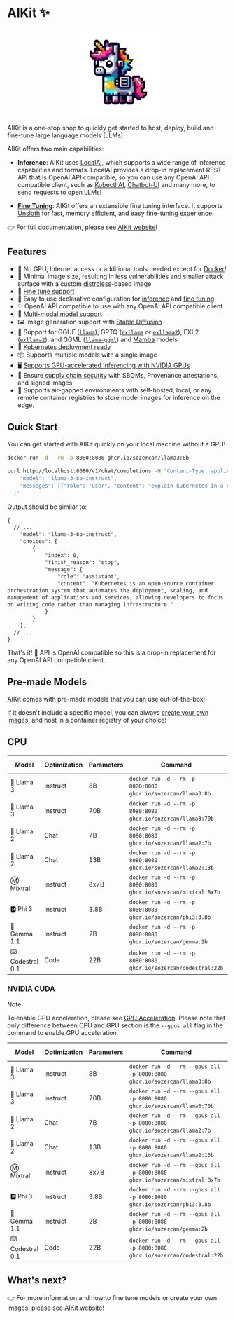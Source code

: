 # AIKit ✨

<p align="center">
<img src="./website/static/img/logo.png" width="200"><br>
</p>

AIKit is a one-stop shop to quickly get started to host, deploy, build and fine-tune large language models (LLMs).

AIKit offers two main capabilities:

- **Inference**: AIKit uses [LocalAI](https://localai.io/), which supports a wide range of inference capabilities and formats. LocalAI provides a drop-in replacement REST API that is OpenAI API compatible, so you can use any OpenAI API compatible client, such as [Kubectl AI](https://github.com/sozercan/kubectl-ai), [Chatbot-UI](https://github.com/sozercan/chatbot-ui) and many more, to send requests to open LLMs!

- **[Fine Tuning](https://sozercan.github.io/aikit/docs/fine-tune)**: AIKit offers an extensible fine tuning interface. It supports [Unsloth](https://github.com/unslothai/unsloth) for fast, memory efficient, and easy fine-tuning experience.

👉 For full documentation, please see [AIKit website](https://sozercan.github.io/aikit/)!

## Features

- 🐳 No GPU, Internet access or additional tools needed except for [Docker](https://docs.docker.com/desktop/install/linux-install/)!
- 🤏 Minimal image size, resulting in less vulnerabilities and smaller attack surface with a custom [distroless](https://github.com/GoogleContainerTools/distroless)-based image
- 🎵 [Fine tune support](https://sozercan.github.io/aikit/docs/fine-tune)
- 🚀 Easy to use declarative configuration for [inference](https://sozercan.github.io/aikit/docs/specs-inference) and [fine tuning](https://sozercan.github.io/aikit/docs/specs-finetune)
- ✨ OpenAI API compatible to use with any OpenAI API compatible client
- 📸 [Multi-modal model support](https://sozercan.github.io/aikit/docs/vision)
- 🖼️ Image generation support with [Stable Diffusion](https://sozercan.github.io/aikit/docs/stablediffusion)
- 🦙 Support for GGUF ([`llama`](https://github.com/ggerganov/llama.cpp)), GPTQ ([`exllama`](https://github.com/turboderp/exllama) or [`exllama2`](https://github.com/turboderp/exllamav2)), EXL2 ([`exllama2`](https://github.com/turboderp/exllamav2)), and GGML ([`llama-ggml`](https://github.com/ggerganov/llama.cpp)) and [Mamba](https://github.com/state-spaces/mamba) models
- 🚢 [Kubernetes deployment ready](#kubernetes-deployment)
- 📦 Supports multiple models with a single image
- 🖥️ [Supports GPU-accelerated inferencing with NVIDIA GPUs](#nvidia)
- 🔐 Ensure [supply chain security](https://sozercan.github.io/aikit/docs/security) with SBOMs, Provenance attestations, and signed images
- 🌈 Supports air-gapped environments with self-hosted, local, or any remote container registries to store model images for inference on the edge.

## Quick Start

You can get started with AIKit quickly on your local machine without a GPU!

```bash
docker run -d --rm -p 8080:8080 ghcr.io/sozercan/llama3:8b
```

```bash
curl http://localhost:8080/v1/chat/completions -H "Content-Type: application/json" -d '{
    "model": "llama-3-8b-instruct",
    "messages": [{"role": "user", "content": "explain kubernetes in a sentence"}]
  }'
```

Output should be similar to:

```jsonc
{
  // ...
    "model": "llama-3-8b-instruct",
    "choices": [
        {
            "index": 0,
            "finish_reason": "stop",
            "message": {
                "role": "assistant",
                "content": "Kubernetes is an open-source container orchestration system that automates the deployment, scaling, and management of applications and services, allowing developers to focus on writing code rather than managing infrastructure."
            }
        }
    ],
  // ...
}
```

That's it! 🎉 API is OpenAI compatible so this is a drop-in replacement for any OpenAI API compatible client.

## Pre-made Models

AIKit comes with pre-made models that you can use out-of-the-box!

If it doesn't include a specific model, you can always [create your own images](https://sozercan.github.io/aikit/docs/create-images), and host in a container registry of your choice!

## CPU

| Model           | Optimization | Parameters | Command                                                             | Model Name              | License                                                                             |
| --------------- | ------------ | ---------- | ------------------------------------------------------------------- | ----------------------- | ----------------------------------------------------------------------------------- |
| 🦙 Llama 3       | Instruct     | 8B         | `docker run -d --rm -p 8080:8080 ghcr.io/sozercan/llama3:8b`        | `llama-3-8b-instruct`   | [Llama](https://ai.meta.com/llama/license/)                                         |
| 🦙 Llama 3       | Instruct     | 70B        | `docker run -d --rm -p 8080:8080 ghcr.io/sozercan/llama3:70b`       | `llama-3-70b-instruct`  | [Llama](https://ai.meta.com/llama/license/)                                         |
| 🦙 Llama 2       | Chat         | 7B         | `docker run -d --rm -p 8080:8080 ghcr.io/sozercan/llama2:7b`        | `llama-2-7b-chat`       | [Llama](https://ai.meta.com/llama/license/)                                         |
| 🦙 Llama 2       | Chat         | 13B        | `docker run -d --rm -p 8080:8080 ghcr.io/sozercan/llama2:13b`       | `llama-2-13b-chat`      | [Llama](https://ai.meta.com/llama/license/)                                         |
| Ⓜ️ Mixtral       | Instruct     | 8x7B       | `docker run -d --rm -p 8080:8080 ghcr.io/sozercan/mixtral:8x7b`     | `mixtral-8x7b-instruct` | [Apache](https://choosealicense.com/licenses/apache-2.0/)                           |
| 🅿️ Phi 3         | Instruct     | 3.8B       | `docker run -d --rm -p 8080:8080 ghcr.io/sozercan/phi3:3.8b`        | `phi-3-3.8b`            | [MIT](https://huggingface.co/microsoft/Phi-3-mini-4k-instruct/resolve/main/LICENSE) |
| 🔡 Gemma 1.1     | Instruct     | 2B         | `docker run -d --rm -p 8080:8080 ghcr.io/sozercan/gemma:2b`      | `gemma-2b-instruct` | [Gemma](https://ai.google.dev/gemma/terms)                                          |
| ⌨️ Codestral 0.1 | Code         | 22B        | `docker run -d --rm -p 8080:8080 ghcr.io/sozercan/codestral:22b` | `codestral-22b`     | [MNLP](https://mistral.ai/licenses/MNPL-0.1.md)                                     |

### NVIDIA CUDA

> [!NOTE]
> To enable GPU acceleration, please see [GPU Acceleration](https://sozercan.github.io/aikit/docs/gpu).
> Please note that only difference between CPU and GPU section is the `--gpus all` flag in the command to enable GPU acceleration.

| Model           | Optimization | Parameters | Command                                                                        | Model Name              | License                                                                             |
| --------------- | ------------ | ---------- | ------------------------------------------------------------------------------ | ----------------------- | ----------------------------------------------------------------------------------- |
| 🦙 Llama 3       | Instruct     | 8B         | `docker run -d --rm --gpus all -p 8080:8080 ghcr.io/sozercan/llama3:8b`        | `llama-3-8b-instruct`   | [Llama](https://ai.meta.com/llama/license/)                                         |
| 🦙 Llama 3       | Instruct     | 70B        | `docker run -d --rm --gpus all -p 8080:8080 ghcr.io/sozercan/llama3:70b`       | `llama-3-70b-instruct`  | [Llama](https://ai.meta.com/llama/license/)                                         |
| 🦙 Llama 2       | Chat         | 7B         | `docker run -d --rm --gpus all -p 8080:8080 ghcr.io/sozercan/llama2:7b`        | `llama-2-7b-chat`       | [Llama](https://ai.meta.com/llama/license/)                                         |
| 🦙 Llama 2       | Chat         | 13B        | `docker run -d --rm --gpus all -p 8080:8080 ghcr.io/sozercan/llama2:13b`       | `llama-2-13b-chat`      | [Llama](https://ai.meta.com/llama/license/)                                         |
| Ⓜ️ Mixtral       | Instruct     | 8x7B       | `docker run -d --rm --gpus all -p 8080:8080 ghcr.io/sozercan/mixtral:8x7b`     | `mixtral-8x7b-instruct` | [Apache](https://choosealicense.com/licenses/apache-2.0/)                           |
| 🅿️ Phi 3         | Instruct     | 3.8B       | `docker run -d --rm --gpus all -p 8080:8080 ghcr.io/sozercan/phi3:3.8b`        | `phi-3-3.8b`            | [MIT](https://huggingface.co/microsoft/Phi-3-mini-4k-instruct/resolve/main/LICENSE) |
| 🔡 Gemma 1.1     | Instruct     | 2B         | `docker run -d --rm --gpus all -p 8080:8080 ghcr.io/sozercan/gemma:2b`      | `gemma-2b-instruct` | [Gemma](https://ai.google.dev/gemma/terms)                                          |
| ⌨️ Codestral 0.1 | Code         | 22B        | `docker run -d --rm --gpus all -p 8080:8080 ghcr.io/sozercan/codestral:22b` | `codestral-22b`     | [MNLP](https://mistral.ai/licenses/MNPL-0.1.md)                                     |

## What's next?

👉 For more information and how to fine tune models or create your own images, please see [AIKit website](https://sozercan.github.io/aikit/)!
